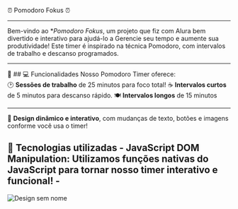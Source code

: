 ⏰ Pomodoro Fokus ⏰ 
_______________________________________________________________________
Bem-vindo ao **Pomodoro Fokus*, um projeto que fiz com Alura bem divertido e interativo para ajudá-lo a Gerencie seu tempo e aumente sua produtividade! 
Este timer é inspirado na técnica Pomodoro, com intervalos de trabalho e descanso programados. 

__________________________________________________

🌟 ## 💻 Funcionalidades Nosso Pomodoro Timer oferece:  
🕑 **Sessões de trabalho** de 25 minutos para foco total! 
☕ **Intervalos curtos** de 5 minutos para descanso rápido. 
🍽️ **Intervalos longos** de 15 minutos 
____________________________________________________

🎨 **Design dinâmico e interativo**, com mudanças de texto, botões e imagens conforme você usa o timer!
## 🚀 Tecnologias utilizadas - **JavaScript DOM Manipulation**: Utilizamos funções nativas do JavaScript para tornar nosso timer interativo e funcional! -

![Design sem nome](https://github.com/user-attachments/assets/79d2fdce-fac4-40cb-9646-de8c06c013f3)
